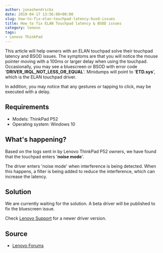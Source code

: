 ```yaml
---
author: jonashendrickx
date: 2019-04-17 13:56:08+00:00
slug: how-to-fix-elan-touchpad-latency-bsod-issues
title: How to fix ELAN Touchpad latency & BSOD issues
category: lenovo
tags:
- Lenovo ThinkPad
---
```

This article will help owners with an ELAN touchpad solve their touchpad latency and BSOD issues. The symptoms are that you will notice the mouse pointer moving with a 100ms or larger delay when using the touchpad. Occasionally, you may see a bluescreen or BSOD with error code '**DRIVER_IRQL_NOT_LESS_OR_EQUAL**'. Minidumps will point to '**ETD.sys**', which is the ELAN touchpad driver.

In addition, you may notice that any gestures or tapping to click, may be executed with a delay.

## Requirements

  * Models: ThinkPad P52
  * Operating system: Windows 10

## What's happening?

Based on the logs sent in by Lenovo ThinkPad P52 owners, we have found that the touchpad enters '**noise mode**'.

The driver enters 'noise mode' when interference is being detected. When this happens, a filter is being added to reduce the interference, which can increase the latency.

## Solution

We are currently waiting for the solution. A beta driver will be published to fix the bluescreen issue.

Check [Lenovo Support](https://pcsupport.lenovo.com/us/en/products/laptops-and-netbooks/thinkpad-p-series-laptops/thinkpad-p52-type-20m9-20ma/downloads) for a newer driver version.

## Source

  * [Lenovo Forums](https://forums.lenovo.com/t5/ThinkPad-P-and-W-Series-Mobile/P52-ELAN-Touchpad-driver-ETD-sys-issues-latency-spikes-BSoD/td-p/4260487)